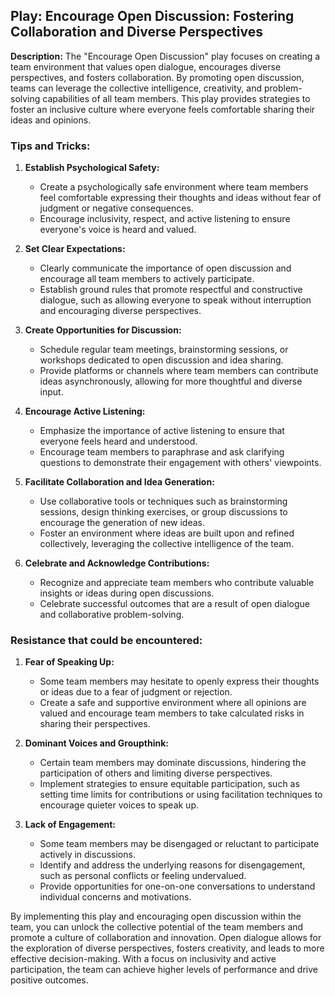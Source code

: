 ## Play: Encourage Open Discussion: Fostering Collaboration and Diverse Perspectives

**Description:**
The "Encourage Open Discussion" play focuses on creating a team environment that values open dialogue, encourages diverse perspectives, and fosters collaboration. By promoting open discussion, teams can leverage the collective intelligence, creativity, and problem-solving capabilities of all team members. This play provides strategies to foster an inclusive culture where everyone feels comfortable sharing their ideas and opinions.

### Tips and Tricks:

1. **Establish Psychological Safety:**
   - Create a psychologically safe environment where team members feel comfortable expressing their thoughts and ideas without fear of judgment or negative consequences.
   - Encourage inclusivity, respect, and active listening to ensure everyone's voice is heard and valued.

2. **Set Clear Expectations:**
   - Clearly communicate the importance of open discussion and encourage all team members to actively participate.
   - Establish ground rules that promote respectful and constructive dialogue, such as allowing everyone to speak without interruption and encouraging diverse perspectives.

3. **Create Opportunities for Discussion:**
   - Schedule regular team meetings, brainstorming sessions, or workshops dedicated to open discussion and idea sharing.
   - Provide platforms or channels where team members can contribute ideas asynchronously, allowing for more thoughtful and diverse input.

4. **Encourage Active Listening:**
   - Emphasize the importance of active listening to ensure that everyone feels heard and understood.
   - Encourage team members to paraphrase and ask clarifying questions to demonstrate their engagement with others' viewpoints.

5. **Facilitate Collaboration and Idea Generation:**
   - Use collaborative tools or techniques such as brainstorming sessions, design thinking exercises, or group discussions to encourage the generation of new ideas.
   - Foster an environment where ideas are built upon and refined collectively, leveraging the collective intelligence of the team.

6. **Celebrate and Acknowledge Contributions:**
   - Recognize and appreciate team members who contribute valuable insights or ideas during open discussions.
   - Celebrate successful outcomes that are a result of open dialogue and collaborative problem-solving.

### Resistance that could be encountered:

1. **Fear of Speaking Up:**
   - Some team members may hesitate to openly express their thoughts or ideas due to a fear of judgment or rejection.
   - Create a safe and supportive environment where all opinions are valued and encourage team members to take calculated risks in sharing their perspectives.

2. **Dominant Voices and Groupthink:**
   - Certain team members may dominate discussions, hindering the participation of others and limiting diverse perspectives.
   - Implement strategies to ensure equitable participation, such as setting time limits for contributions or using facilitation techniques to encourage quieter voices to speak up.

3. **Lack of Engagement:**
   - Some team members may be disengaged or reluctant to participate actively in discussions.
   - Identify and address the underlying reasons for disengagement, such as personal conflicts or feeling undervalued.
   - Provide opportunities for one-on-one conversations to understand individual concerns and motivations.

By implementing this play and encouraging open discussion within the team, you can unlock the collective potential of the team members and promote a culture of collaboration and innovation. Open dialogue allows for the exploration of diverse perspectives, fosters creativity, and leads to more effective decision-making. With a focus on inclusivity and active participation, the team can achieve higher levels of performance and drive positive outcomes.